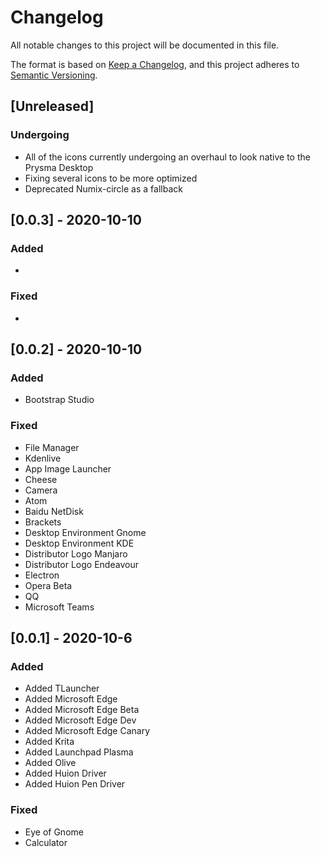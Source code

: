 # Changelog
All notable changes to this project will be documented in this file.

The format is based on [Keep a Changelog](https://keepachangelog.com/en/1.0.0/),
and this project adheres to [Semantic Versioning](https://semver.org/spec/v2.0.0.html).

## [Unreleased]
### Undergoing
- All of the icons currently undergoing an overhaul to look native to the Prysma Desktop
- Fixing several icons to be more optimized
- Deprecated Numix-circle as a fallback

## [0.0.3] - 2020-10-10
### Added
- 

### Fixed
- 

## [0.0.2] - 2020-10-10
### Added
- Bootstrap Studio

### Fixed
- File Manager
- Kdenlive
- App Image Launcher
- Cheese
- Camera
- Atom
- Baidu NetDisk
- Brackets
- Desktop Environment Gnome
- Desktop Environment KDE
- Distributor Logo Manjaro
- Distributor Logo Endeavour
- Electron
- Opera Beta
- QQ
- Microsoft Teams

## [0.0.1] - 2020-10-6
### Added
- Added TLauncher
- Added Microsoft Edge
- Added Microsoft Edge Beta
- Added Microsoft Edge Dev
- Added Microsoft Edge Canary
- Added Krita
- Added Launchpad Plasma
- Added Olive
- Added Huion Driver
- Added Huion Pen Driver

### Fixed
- Eye of Gnome
- Calculator
